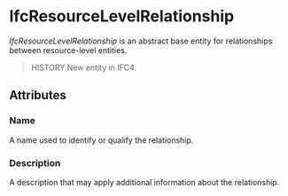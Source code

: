 # IfcResourceLevelRelationship

_IfcResourceLevelRelationship_ is an abstract base entity for relationships between resource-level entities.
<!-- end of short definition -->

> HISTORY New entity in IFC4.

## Attributes

### Name
A name used to identify or qualify the relationship.

### Description
A description that may apply additional information about the relationship.
